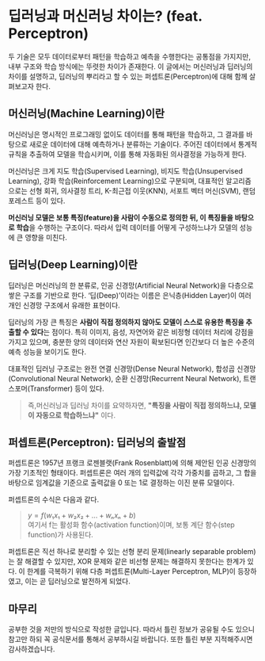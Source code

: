 # 딥러닝과 머신러닝 차이는? (feat. Perceptron)

두 기술은 모두 데이터로부터 패턴을 학습하고 예측을 수행한다는 공통점을 가지지만, 내부 구조와 학습 방식에는 뚜렷한 차이가 존재한다. 이 글에서는 머신러닝과 딥러닝의 차이를 설명하고, 딥러닝의 뿌리라고 할 수 있는 퍼셉트론(Perceptron)에 대해 함께 살펴보고자 한다.

## 머신러닝(Machine Learning)이란

머신러닝은 명시적인 프로그래밍 없이도 데이터를 통해 패턴을 학습하고, 그 결과를 바탕으로 새로운 데이터에 대해 예측하거나 분류하는 기술이다. 주어진 데이터에서 통계적 규칙을 추출하여 모델을 학습시키며, 이를 통해 자동화된 의사결정을 가능하게 한다.

머신러닝은 크게 지도 학습(Supervised Learning), 비지도 학습(Unsupervised Learning), 강화 학습(Reinforcement Learning)으로 구분되며, 대표적인 알고리즘으로는 선형 회귀, 의사결정 트리, K-최근접 이웃(KNN), 서포트 벡터 머신(SVM), 랜덤 포레스트 등이 있다.

**머신러닝 모델은 보통 특징(feature)을 사람이 수동으로 정의한 뒤, 이 특징들을 바탕으로 학습**을 수행하는 구조이다. 따라서 입력 데이터를 어떻게 구성하느냐가 모델의 성능에 큰 영향을 미친다.

## 딥러닝(Deep Learning)이란

딥러닝은 머신러닝의 한 분류로, 인공 신경망(Artificial Neural Network)을 다층으로 쌓은 구조를 기반으로 한다. ‘딥(Deep)’이라는 이름은 은닉층(Hidden Layer)이 여러 개인 신경망 구조에서 유래한 표현이다.

딥러닝의 가장 큰 특징은 **사람이 직접 정의하지 않아도 모델이 스스로 유용한 특징을 추출할 수 있다**는 점이다. 특히 이미지, 음성, 자연어와 같은 비정형 데이터 처리에 강점을 가지고 있으며, 충분한 양의 데이터와 연산 자원이 확보된다면 인간보다 더 높은 수준의 예측 성능을 보이기도 한다.

대표적인 딥러닝 구조로는 완전 연결 신경망(Dense Neural Network), 합성곱 신경망(Convolutional Neural Network), 순환 신경망(Recurrent Neural Network), 트랜스포머(Transformer) 등이 있다.

> 즉,머신러닝과 딥러닝 차이를 요약하자면, **"특징을 사람이 직접 정의하느냐, 모델이 자동으로 학습하느냐"** 이다.
> 

## 퍼셉트론(Perceptron): 딥러닝의 출발점

퍼셉트론은 1957년 프랭크 로젠블랫(Frank Rosenblatt)에 의해 제안된 인공 신경망의 가장 기초적인 형태이다. 퍼셉트론은 여러 개의 입력값에 각각 가중치를 곱하고, 그 합을 바탕으로 임계값을 기준으로 출력값을 0 또는 1로 결정하는 이진 분류 모델이다.

퍼셉트론의 수식은 다음과 같다.

> $y = f(w₁x₁ + w₂x₂ + ... + wₙxₙ + b$)  
> 여기서 f는 활성화 함수(activation function)이며, 보통 계단 함수(step function)가 사용된다.

퍼셉트론은 직선 하나로 분리할 수 있는 선형 분리 문제(linearly separable problem)는 잘 해결할 수 있지만, XOR 문제와 같은 비선형 문제는 해결하지 못한다는 한계가 있다. 이 한계를 극복하기 위해 다층 퍼셉트론(Multi-Layer Perceptron, MLP)이 등장하였고, 이는 곧 딥러닝으로 발전하게 되었다.

## 마무리

공부한 것을 저만의 방식으로 작성한 글입니다. 따라서 틀린 정보가 공유될 수도 있으니 참고만 하되 꼭 공식문서를 통해서 공부하시길 바랍니다. 또한 틀린 부분 지적해주시면 감사하겠습니다.